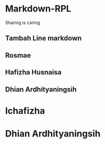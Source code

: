 # Markdown-RPL
Sharing is caring

## Tambah Line markdown

## Rosmae
## Hafizha Husnaisa
## Dhian Ardhityaningsih

# Ichafizha
# Dhian Ardhityaningsih